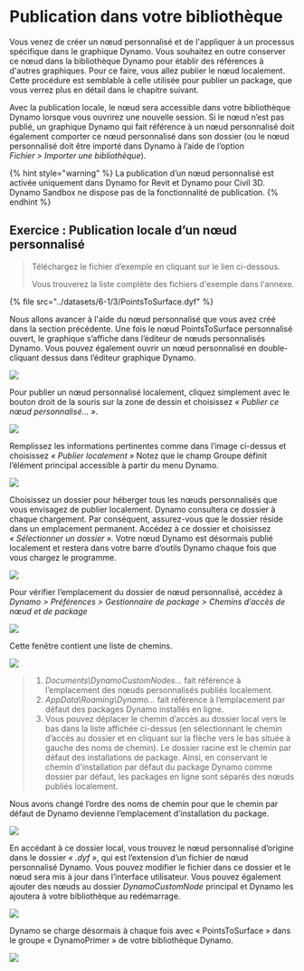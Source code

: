 # Publication dans votre bibliothèque

Vous venez de créer un nœud personnalisé et de l'appliquer à un processus spécifique dans le graphique Dynamo. Vous souhaitez en outre conserver ce nœud dans la bibliothèque Dynamo pour établir des références à d'autres graphiques. Pour ce faire, vous allez publier le nœud localement. Cette procédure est semblable à celle utilisée pour publier un package, que vous verrez plus en détail dans le chapitre suivant.

Avec la publication locale, le nœud sera accessible dans votre bibliothèque Dynamo lorsque vous ouvrirez une nouvelle session. Si le nœud n’est pas publié, un graphique Dynamo qui fait référence à un nœud personnalisé doit également comporter ce nœud personnalisé dans son dossier (ou le nœud personnalisé doit être importé dans Dynamo à l’aide de l’option _Fichier > Importer une bibliothèque_).

{% hint style="warning" %} La publication d’un nœud personnalisé est activée uniquement dans Dynamo for Revit et Dynamo pour Civil 3D. Dynamo Sandbox ne dispose pas de la fonctionnalité de publication. {% endhint %}

## Exercice : Publication locale d’un nœud personnalisé

> Téléchargez le fichier d’exemple en cliquant sur le lien ci-dessous.
>
> Vous trouverez la liste complète des fichiers d'exemple dans l'annexe.

{% file src="../datasets/6-1/3/PointsToSurface.dyf" %}

Nous allons avancer à l'aide du nœud personnalisé que vous avez créé dans la section précédente. Une fois le nœud PointsToSurface personnalisé ouvert, le graphique s’affiche dans l’éditeur de nœuds personnalisés Dynamo. Vous pouvez également ouvrir un nœud personnalisé en double-cliquant dessus dans l’éditeur graphique Dynamo.

![](../images/6-1/3/publishcustomnodelocally01.jpg)

Pour publier un nœud personnalisé localement, cliquez simplement avec le bouton droit de la souris sur la zone de dessin et choisissez _« Publier ce nœud personnalisé… »_.

![](../images/6-1/3/publishcustomnodeexercise-02.jpg)

Remplissez les informations pertinentes comme dans l’image ci-dessus et choisissez _« Publier localement »_ Notez que le champ Groupe définit l’élément principal accessible à partir du menu Dynamo.

![](../images/6-1/3/publishcustomnodeexercise-03.jpg)

Choisissez un dossier pour héberger tous les nœuds personnalisés que vous envisagez de publier localement. Dynamo consultera ce dossier à chaque chargement. Par conséquent, assurez-vous que le dossier réside dans un emplacement permanent. Accédez à ce dossier et choisissez _« Sélectionner un dossier »._ Votre nœud Dynamo est désormais publié localement et restera dans votre barre d’outils Dynamo chaque fois que vous chargez le programme.

![](../images/6-1/3/publishcustomnodeexercise-04.jpg)

Pour vérifier l’emplacement du dossier de nœud personnalisé, accédez à _Dynamo > Préférences > Gestionnaire de package > Chemins d’accès de nœud et de package_

![](../images/6-1/3/publishcustomnodeexercise-05.jpg)

Cette fenêtre contient une liste de chemins.

![](../images/6-1/3/publishcustomnodeexercise-06.jpg)

> 1. _Documents\\DynamoCustomNodes…_ fait référence à l’emplacement des nœuds personnalisés publiés localement.
> 2. _AppData\\Roaming\\Dynamo…_ fait référence à l’emplacement par défaut des packages Dynamo installés en ligne.
> 3. Vous pouvez déplacer le chemin d’accès au dossier local vers le bas dans la liste affichée ci-dessus (en sélectionnant le chemin d’accès au dossier et en cliquant sur la flèche vers le bas située à gauche des noms de chemin). Le dossier racine est le chemin par défaut des installations de package. Ainsi, en conservant le chemin d'installation par défaut du package Dynamo comme dossier par défaut, les packages en ligne sont séparés des nœuds publiés localement.

Nous avons changé l’ordre des noms de chemin pour que le chemin par défaut de Dynamo devienne l’emplacement d’installation du package.

![](../images/6-1/3/publishcustomnodeexercise-07.jpg)

En accédant à ce dossier local, vous trouvez le nœud personnalisé d’origine dans le dossier _« .dyf »_, qui est l’extension d’un fichier de nœud personnalisé Dynamo. Vous pouvez modifier le fichier dans ce dossier et le nœud sera mis à jour dans l’interface utilisateur. Vous pouvez également ajouter des nœuds au dossier _DynamoCustomNode_ principal et Dynamo les ajoutera à votre bibliothèque au redémarrage.

![](../images/6-1/3/publishcustomnodeexercise-08.jpg)

Dynamo se charge désormais à chaque fois avec « PointsToSurface » dans le groupe « DynamoPrimer » de votre bibliothèque Dynamo.

![](../images/6-1/3/publishcustomnodeexercise-09.jpg)
